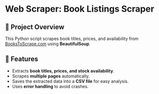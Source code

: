 # Web Scraper: Book Listings Scraper

## 📌 Project Overview
This Python script scrapes book titles, prices, and availability from 
[BooksToScrape.com](https://books.toscrape.com/) using **BeautifulSoup**.

## 📂 Features
- Extracts **book titles, prices, and stock availability**.
- Scrapes **multiple pages** automatically.
- Saves the extracted data into a **CSV file** for easy analysis.
- Uses **error handling** to avoid crashes.

